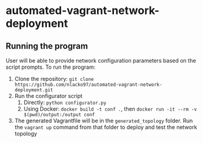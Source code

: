 # automated-vagrant-network-deployment

## Running the program
User will be able to provide network configuration parameters based on the script prompts.
To run the program:
1. Clone the repository: `git clone https://github.com/nlacko97/automated-vagrant-network-deployment.git`
2. Run the configurator script
    1. Directly: `python configurator.py`
    2. Using Docker: `docker build -t conf .`, then `docker run -it --rm -v $(pwd)/output:/output conf`
3. The generated Vagrantfile will be in the `generated_topology` folder. Run the `vagrant up` command from that folder to deploy and test the network topology 